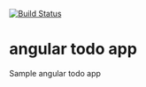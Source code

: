 [![Build Status](https://travis-ci.org/leesaxby/angular-seed.svg?branch=master)](https://travis-ci.org/leesaxby/angular-todo)
# angular todo app

Sample angular todo app
